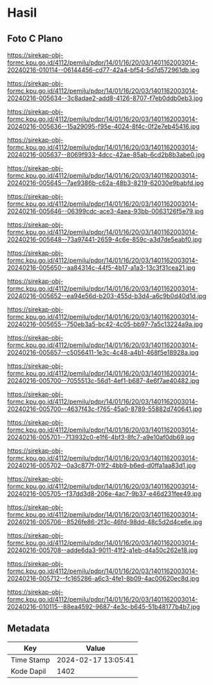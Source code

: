 # Hasil

## Foto C Plano

https://sirekap-obj-formc.kpu.go.id/4112/pemilu/pdpr/14/01/16/20/03/1401162003014-20240216-010114--06144456-cd77-42a4-bf54-5d7d572961db.jpg

https://sirekap-obj-formc.kpu.go.id/4112/pemilu/pdpr/14/01/16/20/03/1401162003014-20240216-005634--3c8adae2-add8-4126-8707-f7eb0ddb0eb3.jpg

https://sirekap-obj-formc.kpu.go.id/4112/pemilu/pdpr/14/01/16/20/03/1401162003014-20240216-005636--15a29095-f95e-4024-8f4c-0f2e7eb45416.jpg

https://sirekap-obj-formc.kpu.go.id/4112/pemilu/pdpr/14/01/16/20/03/1401162003014-20240216-005637--8069f933-4dcc-42ae-85ab-6cd2b8b3abe0.jpg

https://sirekap-obj-formc.kpu.go.id/4112/pemilu/pdpr/14/01/16/20/03/1401162003014-20240216-005645--7ae9386b-c62a-48b3-8219-62030e9babfd.jpg

https://sirekap-obj-formc.kpu.go.id/4112/pemilu/pdpr/14/01/16/20/03/1401162003014-20240216-005646--06399cdc-ace3-4aea-93bb-0063126f5e79.jpg

https://sirekap-obj-formc.kpu.go.id/4112/pemilu/pdpr/14/01/16/20/03/1401162003014-20240216-005648--73a97441-2659-4c6e-859c-a3d7de5eabf0.jpg

https://sirekap-obj-formc.kpu.go.id/4112/pemilu/pdpr/14/01/16/20/03/1401162003014-20240216-005650--aa84314c-44f5-4b17-a1a3-13c3f31cea21.jpg

https://sirekap-obj-formc.kpu.go.id/4112/pemilu/pdpr/14/01/16/20/03/1401162003014-20240216-005652--ea94e56d-b203-455d-b3d4-a6c9b0d40d1d.jpg

https://sirekap-obj-formc.kpu.go.id/4112/pemilu/pdpr/14/01/16/20/03/1401162003014-20240216-005655--750eb3a5-bc42-4c05-bb97-7a5c13224a9a.jpg

https://sirekap-obj-formc.kpu.go.id/4112/pemilu/pdpr/14/01/16/20/03/1401162003014-20240216-005657--c5056411-1e3c-4c48-a4b1-468f5e18928a.jpg

https://sirekap-obj-formc.kpu.go.id/4112/pemilu/pdpr/14/01/16/20/03/1401162003014-20240216-005700--7055513c-56d1-4ef1-b687-4e6f7ae40482.jpg

https://sirekap-obj-formc.kpu.go.id/4112/pemilu/pdpr/14/01/16/20/03/1401162003014-20240216-005700--4637f43c-f765-45a0-8789-55882d740641.jpg

https://sirekap-obj-formc.kpu.go.id/4112/pemilu/pdpr/14/01/16/20/03/1401162003014-20240216-005701--713932c0-e1f6-4bf3-8fc7-a9e10af0db69.jpg

https://sirekap-obj-formc.kpu.go.id/4112/pemilu/pdpr/14/01/16/20/03/1401162003014-20240216-005702--0a3c877f-01f2-4bb9-b6ed-d0ffa1aa83d1.jpg

https://sirekap-obj-formc.kpu.go.id/4112/pemilu/pdpr/14/01/16/20/03/1401162003014-20240216-005705--f37dd3d8-206e-4ac7-9b37-e46d231fee49.jpg

https://sirekap-obj-formc.kpu.go.id/4112/pemilu/pdpr/14/01/16/20/03/1401162003014-20240216-005706--8526fe86-2f3c-46fd-98dd-48c5d2d4ce6e.jpg

https://sirekap-obj-formc.kpu.go.id/4112/pemilu/pdpr/14/01/16/20/03/1401162003014-20240216-005708--adde6da3-9011-41f2-a1eb-d4a50c262e18.jpg

https://sirekap-obj-formc.kpu.go.id/4112/pemilu/pdpr/14/01/16/20/03/1401162003014-20240216-005712--fc165286-a6c3-4fe1-8b09-4ac00620ec8d.jpg

https://sirekap-obj-formc.kpu.go.id/4112/pemilu/pdpr/14/01/16/20/03/1401162003014-20240216-010115--88ea4592-9687-4e3c-b645-51b48177b4b7.jpg


## Metadata

| Key        | Value               |
| ---------- | ------------------- |
| Time Stamp | 2024-02-17 13:05:41 |
| Kode Dapil | 1402                |



